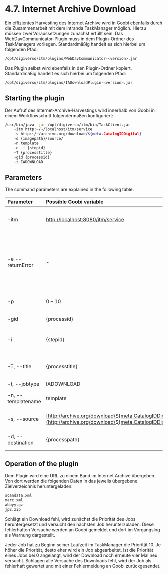 # 4.7. Internet Archive Download

Ein effizientes Harvesting des Internet Archive wird in Goobi ebenfalls durch die Zusammenarbeit mit dem intranda TaskManager möglich. Hierzu müssen zwei Voraussetzungen zunächst erfüllt sein. Das WebDavCommunicator-Plugin muss in dem Plugin-Ordner des TaskManagers vorliegen. Standardmäßig handelt es sich hierbei um folgenden Pfad:

```bash
/opt/digiverso/itm/plugins/WebDavCommunicator-<version>.jar
```

Das Plugin selbst wird ebenfalls in den Plugin-Ordner kopiert. Standardmäßig handelt es sich hierbei um folgenden Pfad:

```bash
/opt/digiverso/itm/plugins/IADownloadPlugin-<version>.jar
```

## Starting the plugin

Der Aufruf des Internet-Archive-Harvestings wird innerhalb von Goobi in einem Workflowschritt folgendermaßen konfiguriert:

```bash
/usr/bin/java -jar /opt/digiverso/itm/bin/TaskClient.jar 
    -itm http:~/~/localhost/itm/service 
    -s http:~/~/archive.org/download/${meta.CatalogIDDigital} 
    -d {imagepath}/source/ 
    -n template 
    -e -i {stepid} 
    –T {processtitle} 
    -gid {processid} 
    -t IADOWNLOAD
```

## Parameters

The command parameters are explained in the following table:

| Parameter | Possible Goobi variable | Meaning |
| :--- | :--- | :--- |
| -itm | [http://localhost:8080/itm/service](http://localhost:8080/itm/service) | URL zur Schnittstelle des intranda TaskManagers |
| -e --returnError | - | Wenn angegeben, beendet sich der TaskClient mit einem Fehlercode, um das automatische Fortschreiten im Workflow zu unterbinden |
| -p | 0 – 10 | Priorität zur Verarbeitung dieses Jobs |
| -gid | {processid} | ID des Goobi-Vorgangs |
| -i | {stepid} | Die ID des Arbeitsschrittes, der den Aufruf startet |
| -T, --title | {processtitle} | Der Vorgangstitel in Goobi, für den der Aufruf gestartet wird |
| -t, --jobtype | IADOWNLOAD | Der Typ des Jobs |
| -n, --templatename | template | Name der zuvor erzeugten Konfigurationsdatei |
| -s, --source | [http://archive.org/download/${meta.CatalogIDDigital}](http://archive.org/download/${meta.CatalogIDDigital}) | Pfad zur URL des Werkes im Internet Archive |
| -d, --destination | {processpath} | Pfad zum Hauptverzeichnis des Vorgangs |

## Operation of the plugin

Dem Plugin wird eine URL zu einem Band im Internet Archive übergeben. Von dort werden die folgenden Daten in das jeweils übergebene Zielverzeichnis heruntergeladen:

```bash
scandata.xml
marc.xml
abbyy.gz
jp2.zip
```

Schlägt ein Download fehl, wird zunächst die Priorität des Jobs heruntergesetzt und versucht den nächsten Job herunterzuladen. Diese fehlerhaften Versuche werden an Goobi gemeldet und dort im Vorgangslog als Warnung dargestellt.

Jeder Job hat zu Beginn seiner Laufzeit im TaskManager die Priorität 10. Je höher die Priorität, desto eher wird ein Job abgearbeitet. Ist die Priorität eines Jobs bei 0 angelangt, wird der Download noch erneute vier Mal neu versucht. Schlagen alle Versuche des Downloads fehl, wird der Job als fehlerhaft gewertet und mit einer Fehlermeldung an Goobi zurückgesendet.

